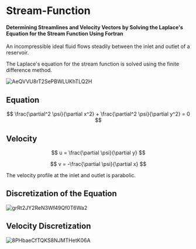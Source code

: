 # Stream-Function
#### Determining Streamlines and Velocity Vectors by Solving the Laplace's Equation for the Stream Function Using Fortran

An incompressible ideal fluid flows steadily between the inlet and outlet of a reservoir.

The Laplace's equation for the stream function is solved using the finite difference method.

![AeQVVU8rT2SePBWLUKhTLQ2H](https://github.com/user-attachments/assets/ee7dafc4-906e-4013-bd58-2a1be92fe01e)

## Equation

$$ \frac{\partial^2 \psi}{\partial x^2} + \frac{\partial^2 \psi}{\partial y^2} = 0 $$

## Velocity

$$ u = \frac{\partial \psi}{\partial y} $$

$$ v = -\frac{\partial \psi}{\partial x} $$

The velocity profile at the inlet and outlet is parabolic.

## Discretization of the Equation

![grRt2JY2ReN3Wf49Qf0T6Wa2](https://github.com/user-attachments/assets/328e6ab2-a4de-4aac-a238-96aa134d705e)

## Velocity Discretization

![8PHbaeCfTQKS8NJMTHetK06A](https://github.com/user-attachments/assets/aaaf3a49-84f2-41c5-b3a4-dd8eaf7369d2)

